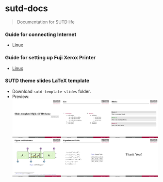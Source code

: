 # sutd-docs
> Documentation for SUTD life

### Guide for connecting Internet
+ Linux 

### Guide for setting up Fuji Xerox Printer
+ [Linux](sutd-printer-linux.md)

### SUTD theme slides LaTeX template
+ Download `sutd-template-slides` folder.
+ Preview:
![thumbnails][thumbnails]

<!-- Links -->

[thumbnails]: figures/sutd-template-slides/thumbnails.png
